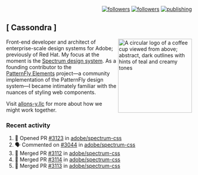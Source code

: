 <p align="right"><a rel="me" href="https://front-end.social/@castastrophe">
    <img alt="followers" title="Follow me on Mastodon" src="https://img.shields.io/mastodon/follow/109297102751309835?domain=https%3A%2F%2Ffront-end.social&label=Follow&logo=mastodon&logoColor=white&style=for-the-badge&labelColor=008080&color=006969"/></a>
  <a href="https://codepen.io/castastrophe/">
    <img alt="followers" title="Follow me on CodePen" src="https://img.shields.io/badge/23-1?color=640464&labelColor=7c007c&style=for-the-badge&logo=codepen&label=Follow"/></a>
<a href="https://castastrophe.medium.com/">
    <img alt="publishing" title="View articles on Medium" src="https://img.shields.io/badge/107-1?color=666&labelColor=444&label=subscribe&logo=medium&logoColor=white&style=for-the-badge"/></a>
</p>

## [&nbsp;Cassondra&nbsp;]

<img align="right" src="https://github-production-user-asset-6210df.s3.amazonaws.com/1840295/253016758-ba468774-1cd3-42c2-8f43-947b5eeb5edf.png" height="200" alt="A circular logo of a coffee cup viewed from above; abstract, dark outlines with hints of teal and creamy tones">

Front-end developer and architect of enterprise-scale design systems for Adobe; previously of Red Hat. My focus at the moment is the [Spectrum design system](https://github.com/adobe/spectrum-css). As a founding contributor to the [PatternFly&nbsp;Elements](https://github.com/patternfly/patternfly-elements) project&mdash;a community implementation of the PatternFly design system&mdash;I became intimately familiar with the nuances of styling web components.

Visit [allons-y.llc](http://allons-y.llc/) for more about how we might work together.

### Recent activity

<!--START_SECTION:activity-->
1. 💪 Opened PR [#3123](https://github.com/adobe/spectrum-css/pull/3123) in [adobe/spectrum-css](https://github.com/adobe/spectrum-css)
2. 🗣 Commented on [#3044](https://github.com/adobe/spectrum-css/pull/3044#issuecomment-2355638896) in [adobe/spectrum-css](https://github.com/adobe/spectrum-css)
3. 🎉 Merged PR [#3112](https://github.com/adobe/spectrum-css/pull/3112) in [adobe/spectrum-css](https://github.com/adobe/spectrum-css)
4. 🎉 Merged PR [#3114](https://github.com/adobe/spectrum-css/pull/3114) in [adobe/spectrum-css](https://github.com/adobe/spectrum-css)
5. 🎉 Merged PR [#3113](https://github.com/adobe/spectrum-css/pull/3113) in [adobe/spectrum-css](https://github.com/adobe/spectrum-css)
<!--END_SECTION:activity-->
